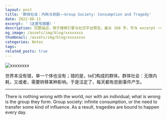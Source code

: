 ```yaml
---
layout: post
title: '群体社会：内耗与悲剧——Group Society: Consumption and Tragedy'
date: 2022-06-11
excerpt: '（这里写摘要）'
description: 完整描述，用于搜索引擎与社交平台预览，最长 160 字，可与 excerpt 一致
og_image: /assets/img/blog/xxxxxxxx
thumbnail: /assets/img/blog/xxxxxxxx
categories: Notes
tags: 
related_posts: true
---
```


<img src="/assets/img/blog/xxxxxxxx" alt="xxxxxxxx">

世界本没有错，单一个体也没有；错的是，ta们构成的群体。群体社会：无限内耗，又或者，需要转移某种影响。于是注定了，每天都有悲剧事件产生。

---

There is nothing wrong with the world, nor with an individual; what is wrong is the group they form. Group society: infinite consumption, or the need to transfer some kind of influence. As a result, tragedies are bound to happen every day.